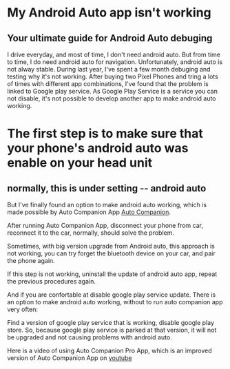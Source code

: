 # My Android Auto app isn't working
## Your ultimate guide for Android Auto debuging

I drive everyday, and most of time, I don't need android auto. But from time to time, I do need android auto for navigation.
Unfortunately, android auto is not alway stable. During last year, I've spent a few month debuging and testing why it's not working.
After buying two Pixel Phones and tring a lots of times with different app combinations, I've found that the problem is linked to Google play service.
As Google Play Service  is a service you can not disable, it's not possible to develop another app to make android auto working.

# The first step is to make sure that your phone's android auto was enable on your head unit
## normally, this is under setting -- android auto

But I've finally found an option to make android auto working, which is made possible  by Auto Companion App [Auto Companion](https://play.google.com/store/apps/details?id=com.ingenika.autocompanion).

After running Auto Companion App, disconnect your phone from car, reconnect it to the car, normally, should solve the problem.

Sometimes, with big version upgrade from Android auto, this approach is not working, you can try forget the bluetooth device on your car, and pair the phone again.

If this step is not working, uninstall the update of android auto app, repeat the previous procedures again. 

And if you are confortable at disable google play service update. There is an option to make android auto working, without to run auto companion app very often:

Find a version of google play service that is working, disable google play store. So, because google play service is parked at that version, it will not be upgraded and not causing problems with android auto.

Here is a video of using Auto Companion Pro App, which is an improved version of Auto Companion App on [youtube](https://www.youtube.com/@Kluane)
